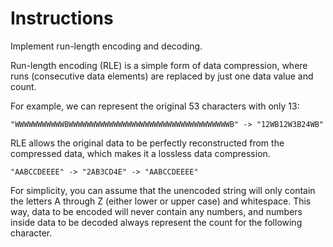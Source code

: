 # Instructions

Implement run-length encoding and decoding.

Run-length encoding (RLE) is a simple form of data compression, where runs (consecutive data elements) are replaced by just one data value and count.

For example, we can represent the original 53 characters with only 13:

```
"WWWWWWWWWWWBWWWWWWWWWWWWWWWWWWWWWWWWWWWWWWWWWWWWB" -> "12WB12W3B24WB"
```

RLE allows the original data to be perfectly reconstructed from the compressed data, which makes it a lossless data compression.

```
"AABCCDEEEE" -> "2AB3CD4E" -> "AABCCDEEEE"
```

For simplicity, you can assume that the unencoded string will only contain the letters A through Z (either lower or upper case) and whitespace. This way, data to be encoded will never contain any numbers, and numbers inside data to be decoded always represent the count for the following character.
